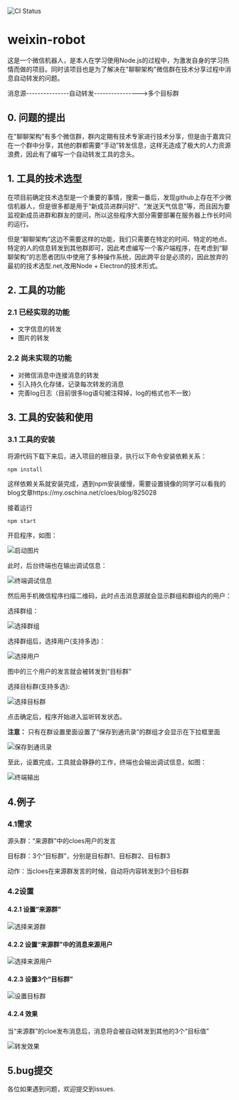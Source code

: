 ![CI Status](https://api.travis-ci.org/cloes/wxBot.svg?branch=master)

# weixin-robot

这是一个微信机器人，是本人在学习使用Node.js的过程中，为激发自身的学习热情而做的项目。同时该项目也是为了解决在"聊聊架构"微信群在技术分享过程中消息自动转发的问题。

消息源---------------自动转发---------------->多个目标群

## 0. 问题的提出
在"聊聊架构"有多个微信群，群内定期有技术专家进行技术分享，但是由于嘉宾只在一个群中分享，其他的群都需要“手动”转发信息，这样无造成了极大的人力资源浪费，因此有了编写一个自动转发工具的念头。

## 1. 工具的技术选型
在项目前确定技术选型是一个重要的事情，搜索一番后，发现github上存在不少微信机器人，但是很多都是用于“新成员进群问好”、“发送天气信息”等，而且因为要监视新成员进群和群友的提问，所以这些程序大部分需要部署在服务器上作长时间的运行。

但是“聊聊架构”这边不需要这样的功能，我们只需要在特定的时间、特定的地点、特定的人的信息转发到其他群即可，因此考虑编写一个客户端程序，在考虑到“聊聊架构”的志愿者团队中使用了多种操作系统，因此跨平台是必须的，因此放弃的最初的技术选型.net,改用Node + Electron的技术形式。


## 2. 工具的功能

### 2.1 已经实现的功能
- 文字信息的转发
- 图片的转发

### 2.2 尚未实现的功能
- 对微信消息中连接消息的转发
- 引入持久化存储，记录每次转发的消息
- 完善log日志（目前很多log语句被注释掉，log的格式也不一致）

## 3. 工具的安装和使用

### 3.1 工具的安装
将源代码下载下来后，进入项目的根目录，执行以下命令安装依赖关系：

`
npm install
`

这样依赖关系就安装完成，遇到npm安装缓慢，需要设置镜像的同学可以看我的blog文章https://my.oschina.net/cloes/blog/825028

接着运行

`
npm start
`

开启程序，如图：

![启动图片](https://cloud.githubusercontent.com/assets/5997418/21980021/701663ee-dc1c-11e6-8b59-4ad0026cf5e0.png)

此时，后台终端也在输出调试信息：

![终端调试信息](https://cloud.githubusercontent.com/assets/5997418/21980686/327b9e2a-dc1f-11e6-8ed2-0d896402f9fb.png)

然后用手机微信程序扫描二维码，此时点击消息源就会显示群组和群组内的用户：

选择群组：

![选择群组](https://cloud.githubusercontent.com/assets/5997418/21980489/8d201b90-dc1e-11e6-932b-f6b415ec4aff.png)

选择群组后，选择用户(支持多选)：

![选择用户](https://cloud.githubusercontent.com/assets/5997418/21980571/ca684996-dc1e-11e6-9993-047edefd85af.png)

图中的三个用户的发言就会被转发到“目标群”

选择目标群(支持多选):

![选择目标群](https://cloud.githubusercontent.com/assets/5997418/21980734/66b33acc-dc1f-11e6-9fe1-d75d11cba38e.png)

点击确定后，程序开始进入监听转发状态。


**注意：** 只有在群设置里面设置了“保存到通讯录”的群组才会显示在下拉框里面

![保存到通讯录](https://cloud.githubusercontent.com/assets/5997418/21980948/2d532070-dc20-11e6-9b86-1f5777771462.png)

至此，设置完成，工具就会静静的工作，终端也会输出调试信息，如图：

![终端输出](https://cloud.githubusercontent.com/assets/5997418/21981041/9cad28e4-dc20-11e6-81a9-9a2b8884dd0e.png)


## 4.例子

### 4.1需求

源头群：“来源群”中的cloes用户的发言

目标群：3个“目标群”，分别是目标群1、目标群2、目标群3

动作：当cloes在来源群发言的时候，自动将内容转发到3个目标群

### 4.2设置

#### 4.2.1 设置“来源群”

![选择来源群](https://cloud.githubusercontent.com/assets/5997418/22145084/e4ff3c78-df3a-11e6-8a65-89ffc2db587f.png)

#### 4.2.2 设置“来源群”中的消息来源用户

![选择来源用户](https://cloud.githubusercontent.com/assets/5997418/22145143/1940df32-df3b-11e6-9184-da44ad08eddd.png)

#### 4.2.3 设置3个“目标群”

![设置目标群](https://cloud.githubusercontent.com/assets/5997418/22145174/344675f8-df3b-11e6-8668-3673c9d2b854.png)

#### 4.2.4 效果

当“来源群”的cloe发布消息后，消息将会被自动转发到其他的3个“目标值”

![转发效果](https://cloud.githubusercontent.com/assets/5997418/22145417/3e873d62-df3c-11e6-91ac-08410e9d5f17.png)


## 5.bug提交

各位如果遇到问题，欢迎提交到issues.







